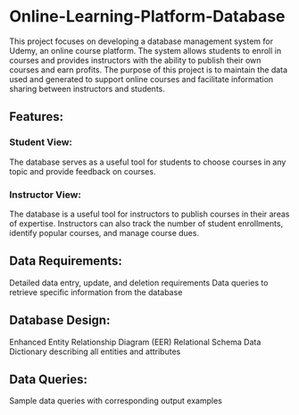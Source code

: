 # Online-Learning-Platform-Database
This project focuses on developing a database management system for Udemy, an online course platform. The system allows students to enroll in courses and provides instructors with the ability to publish their own courses and earn profits. The purpose of this project is to maintain the data used and generated to support online courses and facilitate information sharing between instructors and students.

## Features:
### Student View: 
The database serves as a useful tool for students to choose courses in any topic and provide feedback on courses.
### Instructor View: 
The database is a useful tool for instructors to publish courses in their areas of expertise. Instructors can also track the number of student enrollments, identify popular courses, and manage course dues.

## Data Requirements:
Detailed data entry, update, and deletion requirements
Data queries to retrieve specific information from the database

## Database Design:
Enhanced Entity Relationship Diagram (EER)
Relational Schema
Data Dictionary describing all entities and attributes

## Data Queries:
Sample data queries with corresponding output examples
